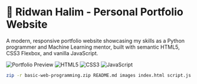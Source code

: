 # 🌟 Ridwan Halim - Personal Portfolio Website

A modern, responsive portfolio website showcasing my skills as a Python programmer and Machine Learning mentor, built with semantic HTML5, CSS3 Flexbox, and vanilla JavaScript.

![Portfolio Preview](https://img.shields.io/badge/Status-Live-brightgreen) ![HTML5](https://img.shields.io/badge/HTML5-E34F26?logo=html5&logoColor=white) ![CSS3](https://img.shields.io/badge/CSS3-1572B6?logo=css3&logoColor=white) ![JavaScript](https://img.shields.io/badge/JavaScript-F7DF1E?logo=javascript&logoColor=black)

```bash
zip -r basic-web-programming.zip README.md images index.html script.js styles.css
```
